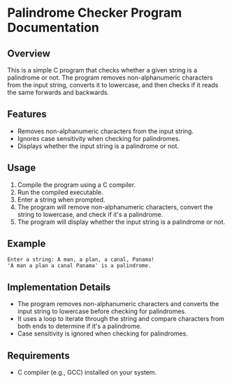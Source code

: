 # Palindrome Checker Program Documentation

## Overview

This is a simple C program that checks whether a given string is a palindrome or not. The program removes non-alphanumeric characters from the input string, converts it to lowercase, and then checks if it reads the same forwards and backwards.

## Features

- Removes non-alphanumeric characters from the input string.
- Ignores case sensitivity when checking for palindromes.
- Displays whether the input string is a palindrome or not.

## Usage

1. Compile the program using a C compiler.
2. Run the compiled executable.
3. Enter a string when prompted.
4. The program will remove non-alphanumeric characters, convert the string to lowercase, and check if it's a palindrome.
5. The program will display whether the input string is a palindrome or not.

## Example

```
Enter a string: A man, a plan, a canal, Panama!
'A man a plan a canal Panama' is a palindrome.
```

## Implementation Details

- The program removes non-alphanumeric characters and converts the input string to lowercase before checking for palindromes.
- It uses a loop to iterate through the string and compare characters from both ends to determine if it's a palindrome.
- Case sensitivity is ignored when checking for palindromes.

## Requirements

- C compiler (e.g., GCC) installed on your system.

